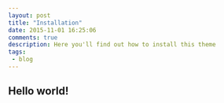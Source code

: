 ```yaml
---
layout: post
title: "Installation"
date: 2015-11-01 16:25:06
comments: true
description: Here you'll find out how to install this theme
tags: 
 - blog
---
```


## Hello world!

